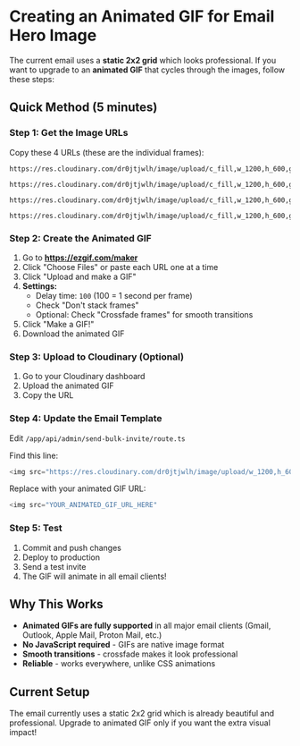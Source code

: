 # Creating an Animated GIF for Email Hero Image

The current email uses a **static 2x2 grid** which looks professional. If you want to upgrade to an **animated GIF** that cycles through the images, follow these steps:

## Quick Method (5 minutes)

### Step 1: Get the Image URLs
Copy these 4 URLs (these are the individual frames):

```
https://res.cloudinary.com/dr0jtjwlh/image/upload/c_fill,w_1200,h_600,g_auto,f_jpg,q_auto/v1761801110/2023_11_ha6dth.jpg

https://res.cloudinary.com/dr0jtjwlh/image/upload/c_fill,w_1200,h_600,g_auto,f_jpg,q_auto/v1761801110/2022_09_santa_clara_rain_uavpsb.jpg

https://res.cloudinary.com/dr0jtjwlh/image/upload/c_fill,w_1200,h_600,g_auto,f_jpg,q_auto/v1761801110/2022_08_2_h0rspg.jpg

https://res.cloudinary.com/dr0jtjwlh/image/upload/c_fill,w_1200,h_600,g_auto,f_jpg,q_auto/v1761801110/2023_11_2_oqbego.jpg
```

### Step 2: Create the Animated GIF

1. Go to **https://ezgif.com/maker**
2. Click "Choose Files" or paste each URL one at a time
3. Click "Upload and make a GIF"
4. **Settings:**
   - Delay time: `100` (100 = 1 second per frame)
   - Check "Don't stack frames"
   - Optional: Check "Crossfade frames" for smooth transitions
5. Click "Make a GIF!"
6. Download the animated GIF

### Step 3: Upload to Cloudinary (Optional)

1. Go to your Cloudinary dashboard
2. Upload the animated GIF
3. Copy the URL

### Step 4: Update the Email Template

Edit `/app/api/admin/send-bulk-invite/route.ts`

Find this line:
```javascript
<img src="https://res.cloudinary.com/dr0jtjwlh/image/upload/w_1200,h_600,c_fill,b_rgb:1a1b22/l_2023_11_ha6dth,w_570,h_285,c_fill,g_auto,x_-305,y_-152/fl_layer_apply/l_2022_09_santa_clara_rain_uavpsb,w_570,h_285,c_fill,g_auto,x_305,y_-152/fl_layer_apply/l_2022_08_2_h0rspg,w_570,h_285,c_fill,g_auto,x_-305,y_152/fl_layer_apply/l_2023_11_2_oqbego,w_570,h_285,c_fill,g_auto,x_305,y_152/fl_layer_apply/f_jpg,q_auto/v1761801110/2023_11_ha6dth.jpg"
```

Replace with your animated GIF URL:
```javascript
<img src="YOUR_ANIMATED_GIF_URL_HERE"
```

### Step 5: Test
1. Commit and push changes
2. Deploy to production
3. Send a test invite
4. The GIF will animate in all email clients!

## Why This Works

- **Animated GIFs are fully supported** in all major email clients (Gmail, Outlook, Apple Mail, Proton Mail, etc.)
- **No JavaScript required** - GIFs are native image format
- **Smooth transitions** - crossfade makes it look professional
- **Reliable** - works everywhere, unlike CSS animations

## Current Setup

The email currently uses a static 2x2 grid which is already beautiful and professional. Upgrade to animated GIF only if you want the extra visual impact!
